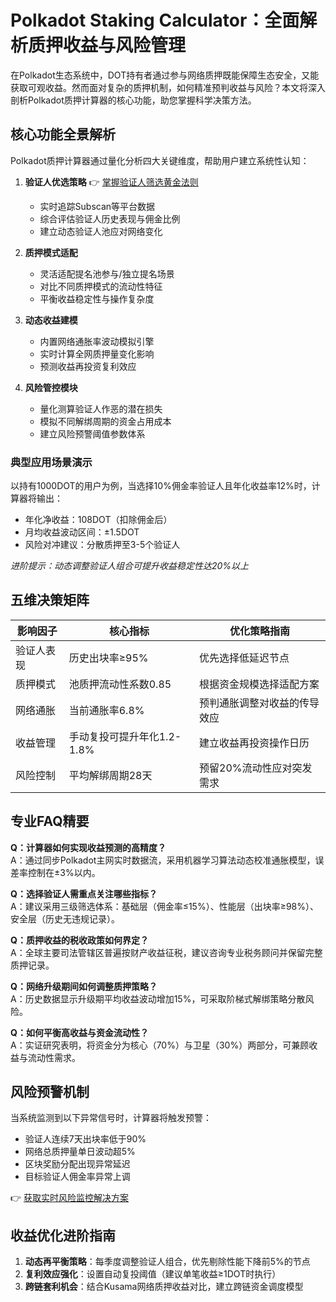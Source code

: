 # Polkadot Staking Calculator：全面解析质押收益与风险管理

在Polkadot生态系统中，DOT持有者通过参与网络质押既能保障生态安全，又能获取可观收益。然而面对复杂的质押机制，如何精准预判收益与风险？本文将深入剖析Polkadot质押计算器的核心功能，助您掌握科学决策方法。

## 核心功能全景解析

Polkadot质押计算器通过量化分析四大关键维度，帮助用户建立系统性认知：

1. **验证人优选策略**
   👉 [掌握验证人筛选黄金法则](https://bit.ly/okx_welcome)
   - 实时追踪Subscan等平台数据
   - 综合评估验证人历史表现与佣金比例
   - 建立动态验证人池应对网络变化

2. **质押模式适配**
   - 灵活适配提名池参与/独立提名场景
   - 对比不同质押模式的流动性特征
   - 平衡收益稳定性与操作复杂度

3. **动态收益建模**
   - 内置网络通胀率波动模拟引擎
   - 实时计算全网质押量变化影响
   - 预测收益再投资复利效应

4. **风险管控模块**
   - 量化测算验证人作恶的潜在损失
   - 模拟不同解绑周期的资金占用成本
   - 建立风险预警阈值参数体系

### 典型应用场景演示

以持有1000DOT的用户为例，当选择10%佣金率验证人且年化收益率12%时，计算器将输出：
- 年化净收益：108DOT（扣除佣金后）
- 月均收益波动区间：±1.5DOT
- 风险对冲建议：分散质押至3-5个验证人

*进阶提示：动态调整验证人组合可提升收益稳定性达20%以上*

## 五维决策矩阵

| 影响因子        | 核心指标                     | 优化策略指南                  |
|-----------------|------------------------------|-------------------------------|
| 验证人表现      | 历史出块率≥95%               | 优先选择低延迟节点            |
| 质押模式        | 池质押流动性系数0.85         | 根据资金规模选择适配方案      |
| 网络通胀        | 当前通胀率6.8%               | 预判通胀调整对收益的传导效应  |
| 收益管理        | 手动复投可提升年化1.2-1.8%   | 建立收益再投资操作日历        |
| 风险控制        | 平均解绑周期28天             | 预留20%流动性应对突发需求    |

## 专业FAQ精要

**Q：计算器如何实现收益预测的高精度？**  
A：通过同步Polkadot主网实时数据流，采用机器学习算法动态校准通胀模型，误差率控制在±3%以内。

**Q：选择验证人需重点关注哪些指标？**  
A：建议采用三级筛选体系：基础层（佣金率≤15%）、性能层（出块率≥98%）、安全层（历史无违规记录）。

**Q：质押收益的税收政策如何界定？**  
A：全球主要司法管辖区普遍按财产收益征税，建议咨询专业税务顾问并保留完整质押记录。

**Q：网络升级期间如何调整质押策略？**  
A：历史数据显示升级期平均收益波动增加15%，可采取阶梯式解绑策略分散风险。

**Q：如何平衡高收益与资金流动性？**  
A：实证研究表明，将资金分为核心（70%）与卫星（30%）两部分，可兼顾收益与流动性需求。

## 风险预警机制

当系统监测到以下异常信号时，计算器将触发预警：
- 验证人连续7天出块率低于90%
- 网络总质押量单日波动超5%
- 区块奖励分配出现异常延迟
- 目标验证人佣金率异常上调

👉 [获取实时风险监控解决方案](https://bit.ly/okx_welcome)

## 收益优化进阶指南

1. **动态再平衡策略**：每季度调整验证人组合，优先剔除性能下降前5%的节点  
2. **复利效应强化**：设置自动复投阈值（建议单笔收益≥1DOT时执行）  
3. **跨链套利机会**：结合Kusama网络质押收益对比，建立跨链资金调度模型  